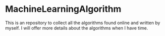 # MachineLearningAlgorithm
This is an repository to collect all the algorithms found online and written by myself.  I will offer more details about the algorithms when I have time. 
